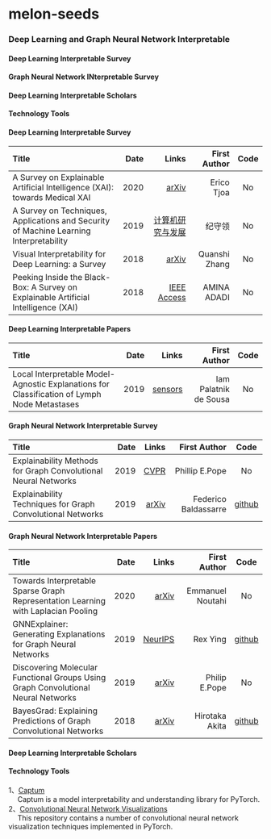 # melon-seeds
### Deep Learning and Graph Neural Network Interpretable

#### Deep Learning Interpretable Survey
#### Graph Neural Network INterpretable Survey
#### Deep Learning Interpretable Scholars
#### Technology Tools

#### Deep Learning Interpretable Survey

Title | Date | Links |First Author| Code|
:---- |-----:|------:|-----------:|:-----:
A Survey on Explainable Artificial Intelligence (XAI): towards Medical XAI | 2020 | [arXiv](https://arxiv.org/pdf/1907.07374.pdf) | Erico Tjoa | No |
A Survey on Techniques, Applications and Security of Machine Learning Interpretability | 2019 | [计算机研究与发展](https://nesa.zju.edu.cn/download/%E6%A8%A1%E5%9E%8B%E5%8F%AF%E8%A7%A3%E9%87%8A%E6%80%A7%E5%85%B3%E9%94%AE%E6%8A%80%E6%9C%AF%E3%80%81%E5%BA%94%E7%94%A8%E5%8F%8A%E5%85%B6%E5%AE%89%E5%85%A8%E6%80%A7%E7%A0%94%E7%A9%B6%E7%BB%BC%E8%BF%B0.pdf) | 纪守领 | No |
Visual Interpretability for Deep Learning: a Survey | 2018 | [arXiv](https://arxiv.org/pdf/1802.00614.pdf) | Quanshi Zhang | No |
Peeking Inside the Black-Box: A Survey on Explainable Artificial Intelligence (XAI) | 2018 | [IEEE Access](https://ieeexplore.ieee.org/stamp/stamp.jsp?arnumber=8466590) | AMINA ADADI | No |

#### Deep Learning Interpretable Papers

Title | Date | Links |First Author| Code|
:---- |-----:|------:|-----------:|:-----:
Local Interpretable Model-Agnostic Explanations for Classification of Lymph Node Metastases | 2019 | [sensors](https://www.ncbi.nlm.nih.gov/pmc/articles/PMC6651753/) | Iam Palatnik de Sousa | No |


#### Graph Neural Network Interpretable Survey

Title | Date | Links |First Author| Code|
:---- |-----:|------:|-----------:|:-----:
Explainability Methods for Graph Convolutional Neural Networks | 2019 | [CVPR](https://openaccess.thecvf.com/content_CVPR_2019/papers/Pope_Explainability_Methods_for_Graph_Convolutional_Neural_Networks_CVPR_2019_paper.pdf) | Phillip E.Pope | No |
Explainability Techniques for Graph Convolutional Networks | 2019 | [arXiv](https://arxiv.org/pdf/1905.13686.pdf)| Federico Baldassarre | [github](https://github.com/baldassarreFe/graph-network-explainability)|


#### Graph Neural Network Interpretable Papers

Title | Date | Links |First Author| Code|
:---- |-----:|------:|-----------:|:-----:
Towards Interpretable Sparse Graph Representation Learning with Laplacian Pooling | 2020 | [arXiv](https://arxiv.org/pdf/1905.11577.pdf) | Emmanuel Noutahi | No |
GNNExplainer: Generating Explanations for Graph Neural Networks | 2019 | [NeurIPS](https://arxiv.org/pdf/1903.03894.pdf) | Rex Ying | [github](https://github.com/RexYing/gnn-model-explainer)|  
Discovering Molecular Functional Groups Using Graph Convolutional Neural Networks | 2019 |[arXiv](https://arxiv.org/pdf/1812.00265.pdf) | Philip E.Pope | No |  
BayesGrad: Explaining Predictions of Graph Convolutional Networks | 2018 | [arXiv](https://arxiv.org/pdf/1807.01985.pdf) | Hirotaka Akita | [github](https://github.com/pfnet-research/bayesgrad)|  

#### Deep Learning Interpretable Scholars

#### Technology Tools
1、[Captum](https://github.com/pytorch/captum)  
   &emsp; Captum is a model interpretability and understanding library for PyTorch.  
2、[Convolutional Neural Network Visualizations](https://github.com/utkuozbulak/pytorch-cnn-visualizations)    
   &emsp; This repository contains a number of convolutional neural network visualization techniques implemented in PyTorch.  
   
   
